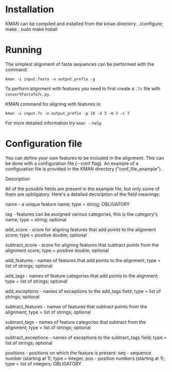 # Installation

KMAN can be compiled and installed from the kman directory:
./configure; make ; sudo make install

# Running

The simplest alignment of fasta sequences can be performed with the command:

    kman -i input.fasta -o output_prefix -g

To perform alignment with features you need to first create a `.7c` file with
`convertFastaTo7c.py`.

KMAN command for aligning with features is:

    kman -i input.7c -o output_prefix -p 10 -d 3 -m 3 -c 7

For more detailed information try `kman --help`


# Configuration file

You can define your own features to be included in the alignment.
This can be done with a configuration file (--conf flag). An example of 
a configuration file is provided in the KMAN directory ("conf_file_example").

Description

All of the possible fields are present in the example file, but only some of
them are opbligatory. Here's a detailed decsription of the field meanings:

name - a unique feature name; type = string; OBLIGATORY

tag - features can be assigned various categories, this is the category's name;
      type = string; optional 

add_score - score for aligning features that add points to the 
            alignment score;
            type = positive double; optional

subtract_score - score for aligning features that subtract points from the
                 alignment score; type = positive double; optional
 
add_features - names of features that add points to the alignment; 
               type = list of strings; optional

add_tags - names of feature categories that add points to the alignment;
          type = list of strings; optional

add_exceptions - names of exceptions to the add_tags field;
                 type = list of strings; optional

subtract_features - names of features that subtract points from the alignment; 
                    type = list of strings; optional

subtract_tags - names of feature categories that subtract from the alignment;
                type = list of strings; optional

subtract_exceptions - names of exceptions to the subtract_tags field;
                      type = list of strings; optional

positions - positions on which the feature is present:
            seq - sequence number (starting at 1); type = integer,
            pos - position numbers (starting at 1); type = list of integers;
            OBLIGATORY
